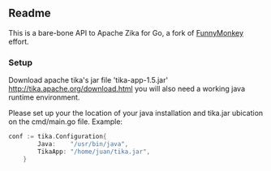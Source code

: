 ## Readme


This is a bare-bone API to Apache Zika for Go, a fork of [FunnyMonkey](https://github.com/FunnyMonkey/sally-tika) effort.  

### Setup

Download apache tika's jar file 'tika-app-1.5.jar' http://tika.apache.org/download.html you will also need a working java runtime environment.

Please set up your the location of your java installation and tika.jar ubication on the cmd/main.go file.
Example:

```go
conf := tika.Configuration{
		Java:    "/usr/bin/java",
		TikaApp: "/home/juan/tika.jar",
	}
```
